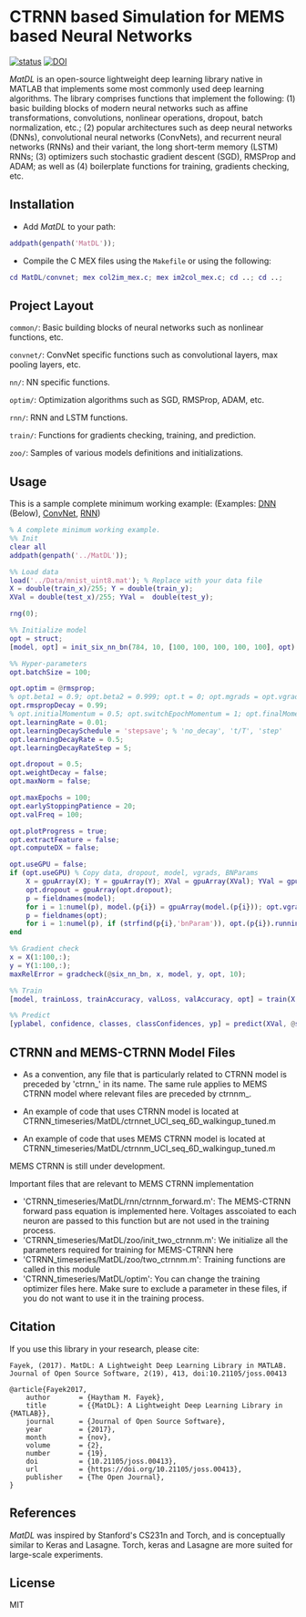 # CTRNN based Simulation for MEMS based Neural Networks

[![status](https://cdn.ncbi.nlm.nih.gov/corehtml/query/egifs/https:--res.mdpi.com-data-pubmed-linkout.png)](https://www.mdpi.com/2072-666X/12/3/268)
[![DOI](https://zenodo.org/badge/103798084.svg)](https://www.frontiersin.org/journals/digital-health/articles/10.3389/fdgth.2021.731076/full)

*MatDL* is an open-source lightweight deep learning library native in MATLAB that implements some most commonly used deep learning algorithms. 
The library comprises functions that implement the following: (1) basic building blocks of modern neural networks such as affine transformations, convolutions, nonlinear operations, dropout, batch normalization, etc.; (2) popular architectures such as deep neural networks (DNNs), convolutional neural networks (ConvNets), and recurrent neural networks (RNNs) and their variant, the long short-term memory (LSTM) RNNs; (3) optimizers such stochastic gradient descent (SGD), RMSProp and ADAM; as well as (4) boilerplate functions for training, gradients checking, etc.

## Installation

- Add *MatDL* to your path:
```matlab
addpath(genpath('MatDL'));
```

- Compile the C MEX files using the `Makefile` or using the following:
```matlab
cd MatDL/convnet; mex col2im_mex.c; mex im2col_mex.c; cd ..; cd ..;
```

## Project Layout

`common/`: Basic building blocks of neural networks such as nonlinear functions, etc.

`convnet/`: ConvNet specific functions such as convolutional layers, max pooling layers, etc.

`nn/`: NN specific functions.

`optim/`: Optimization algorithms such as SGD, RMSProp, ADAM, etc.

`rnn/`: RNN and LSTM functions.

`train/`: Functions for gradients checking, training, and prediction.

`zoo/`: Samples of various models definitions and initializations.

## Usage

This is a sample complete minimum working example:
(Examples: [DNN](MatDL/nnet.m) (Below), [ConvNet](MatDL/convnet.m), [RNN](MatDL/rnnet.m))

```matlab
% A complete minimum working example.
%% Init
clear all
addpath(genpath('../MatDL'));

%% Load data
load('../Data/mnist_uint8.mat'); % Replace with your data file
X = double(train_x)/255; Y = double(train_y);
XVal = double(test_x)/255; YVal =  double(test_y);

rng(0);

%% Initialize model
opt = struct;
[model, opt] = init_six_nn_bn(784, 10, [100, 100, 100, 100, 100], opt);

%% Hyper-parameters
opt.batchSize = 100;

opt.optim = @rmsprop;
% opt.beta1 = 0.9; opt.beta2 = 0.999; opt.t = 0; opt.mgrads = opt.vgrads;
opt.rmspropDecay = 0.99;
% opt.initialMomentum = 0.5; opt.switchEpochMomentum = 1; opt.finalMomentum = 0.9;
opt.learningRate = 0.01;
opt.learningDecaySchedule = 'stepsave'; % 'no_decay', 't/T', 'step'
opt.learningDecayRate = 0.5;
opt.learningDecayRateStep = 5;

opt.dropout = 0.5;
opt.weightDecay = false;
opt.maxNorm = false;

opt.maxEpochs = 100;
opt.earlyStoppingPatience = 20;
opt.valFreq = 100;

opt.plotProgress = true;
opt.extractFeature = false;
opt.computeDX = false;

opt.useGPU = false;
if (opt.useGPU) % Copy data, dropout, model, vgrads, BNParams
    X = gpuArray(X); Y = gpuArray(Y); XVal = gpuArray(XVal); YVal = gpuArray(YVal); 
    opt.dropout = gpuArray(opt.dropout);
    p = fieldnames(model);
    for i = 1:numel(p), model.(p{i}) = gpuArray(model.(p{i})); opt.vgrads.(p{i}) = gpuArray(opt.vgrads.(p{i})); end
    p = fieldnames(opt);
    for i = 1:numel(p), if (strfind(p{i},'bnParam')), opt.(p{i}).runningMean = gpuArray(opt.(p{i}).runningMean); opt.(p{i}).runningVar = gpuArray(opt.(p{i}).runningVar); end; end
end

%% Gradient check
x = X(1:100,:);
y = Y(1:100,:);
maxRelError = gradcheck(@six_nn_bn, x, model, y, opt, 10);

%% Train
[model, trainLoss, trainAccuracy, valLoss, valAccuracy, opt] = train(X, Y, XVal, YVal, model, @six_nn_bn, opt);

%% Predict
[yplabel, confidence, classes, classConfidences, yp] = predict(XVal, @six_nn_bn, model, opt)
```

## CTRNN and MEMS-CTRNN Model Files

- As a convention, any file that is particularly related to CTRNN model is preceded by 'ctrnn_' in its name. The same rule applies to MEMS CTRNN model where relevant files are preceded by ctrnnm_.

- An example of code that uses CTRNN model is located at CTRNN_timeseries/MatDL/ctrnnet_UCI_seq_6D_walkingup_tuned.m
- An example of code that uses MEMS CTRNN model is located at CTRNN_timeseries/MatDL/ctrnnm_UCI_seq_6D_walkingup_tuned.m

MEMS CTRNN is still under development.

Important files that are relevant to MEMS CTRNN implementation
- 'CTRNN_timeseries/MatDL/rnn/ctrnnm_forward.m': The MEMS-CTRNN forward pass equation is implemented here. Voltages asscoiated to each neuron are passed to this function but are not used in the training process. 
- 'CTRNN_timeseries/MatDL/zoo/init_two_ctrnnm.m': We initialize all the parameters required for training for MEMS-CTRNN here
- 'CTRNN_timeseries/MatDL/zoo/two_ctrnnm.m': Training functions are called in this module 
- 'CTRNN_timeseries/MatDL/optim': You can change the training optimizer files here. Make sure to exclude a parameter in these files, if you do not want to use it in the training process.

## Citation

If you use this library in your research, please cite:

`Fayek, (2017). MatDL: A Lightweight Deep Learning Library in MATLAB. Journal of Open Source Software, 2(19), 413, doi:10.21105/joss.00413`

```
@article{Fayek2017,
    author       = {Haytham M. Fayek},
    title        = {{MatDL}: A Lightweight Deep Learning Library in {MATLAB}},
    journal      = {Journal of Open Source Software},
    year         = {2017},
    month        = {nov},
    volume       = {2},
    number       = {19},
    doi          = {10.21105/joss.00413},
    url          = {https://doi.org/10.21105/joss.00413},
    publisher    = {The Open Journal},
}
```

## References

*MatDL* was inspired by Stanford's CS231n and Torch, and is conceptually similar to Keras and Lasagne.
Torch, keras and Lasagne are more suited for large-scale experiments.

## License

MIT

